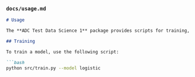### `docs/usage.md`

```markdown
# Usage

The **ADC Test Data Science 1** package provides scripts for training, testing, and evaluation of models. Here is a quick guide on how to use the package.

## Training

To train a model, use the following script:

```bash
python src/train.py --model logistic
